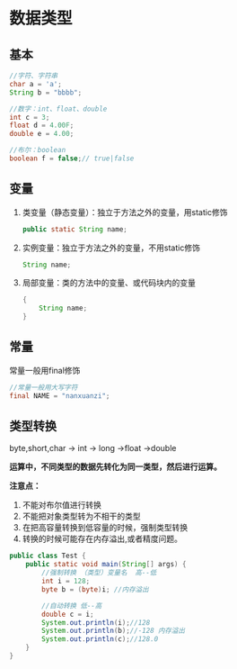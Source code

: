 # 数据类型

## 基本

```java
//字符、字符串
char a = 'a';
String b = "bbbb";

//数字：int、float、double
int c = 3;
float d = 4.00F;
double e = 4.00;

//布尔：boolean
boolean f = false;// true|false
```

## 变量

1. 类变量（静态变量）：独立于方法之外的变量，用static修饰

   ```java
   public static String name;
   ```

   

2. 实例变量：独立于方法之外的变量，不用static修饰

   ```java
   String name;
   ```

   

3. 局部变量：类的方法中的变量、或代码块内的变量

   ```java
   {
       String name;
   }
   ```

   

## 常量

常量一般用final修饰

```java
//常量一般用大写字符
final NAME = "nanxuanzi";
```

## 类型转换

byte,short,char -> int -> long ->float ->double

**运算中，不同类型的数据先转化为同一类型，然后进行运算。**

**注意点：**

1. 不能对布尔值进行转换
2. 不能把对象类型转为不相干的类型
3. 在把高容量转换到低容量的时候，强制类型转换
4. 转换的时候可能存在内存溢出,或者精度问题。

```java
public class Test {
    public static void main(String[] args) {
        //强制转换 （类型）变量名  高--低
        int i = 128;
        byte b = (byte)i; //内存溢出

        //自动转换 低--高
        double c = i;
        System.out.println(i);//128
        System.out.println(b);//-128 内存溢出
        System.out.println(c);//128.0
    }
}
```


